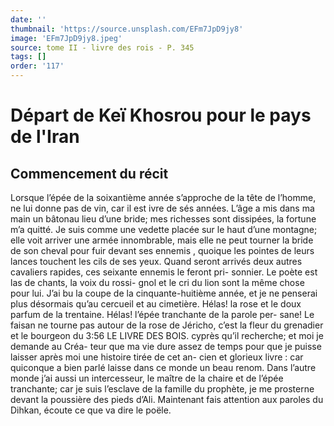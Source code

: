 ```yaml
---
date: ''
thumbnail: 'https://source.unsplash.com/EFm7JpD9jy8'
image: 'EFm7JpD9jy8.jpeg'
source: tome II - livre des rois - P. 345
tags: []
order: '117'
---
```


# Départ de Keï Khosrou pour le pays de l'Iran

## Commencement du récit

Lorsque l’épée de la soixantième année s’approche
de la tête de l’homme, ne lui donne pas de vin, car
il est ivre de sés années. L’âge a mis dans ma main
un bâtonau lieu d’une bride; mes richesses sont dissipées, la fortune m’a quitté. Je suis comme une
vedette placée sur le haut d’une montagne; elle voit arriver une armée innombrable, mais elle ne peut tourner la bride de son cheval pour fuir devant ses ennemis , quoique les pointes de leurs lances touchent les cils de ses yeux. Quand seront arrivés deux autres cavaliers rapides, ces seixante ennemis le feront pri- sonnier. Le poète est las de chants, la voix du rossi- gnol et le cri du lion sont la même chose pour lui. J’ai bu la coupe de la cinquante-huitième année, et
je ne penserai plus désormais qu’au cercueil et au cimetière. Hélas! la rose et le doux parfum de la trentaine. Hélas! l’épée tranchante de la parole per-
sane! Le faisan ne tourne pas autour de la rose de Jéricho, c’est la fleur du grenadier et le bourgeon du
3:56 LE LIVRE DES BOIS.
cyprès qu’il recherche; et moi je demande au Créa-
teur que ma vie dure assez de temps pour que je puisse laisser après moi une histoire tirée de cet an- cien et glorieux livre : car quiconque a bien parlé laisse dans ce monde un beau renom. Dans l’autre monde j’ai aussi un intercesseur, le maître de la
chaire et de l’épée tranchante; car je suis l’esclave
de la famille du prophète, je me prosterne devant la poussière des pieds d’Ali.
Maintenant fais attention aux paroles du Dihkan, écoute ce que va dire le poële.
